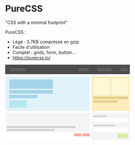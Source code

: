 
# PureCSS
"CSS with a minimal footprint"

<div grid="~ cols-2 gap-2" m="-t-2"><div>

PureCSS :
- Légé : 3.7KB compréssé en gzip
- Facile d'utilisation
- Complet : grids, form, button...
- https://purecss.io/

</div><div>
<img width="400" src="images/layout.jpg" />
</div></div>